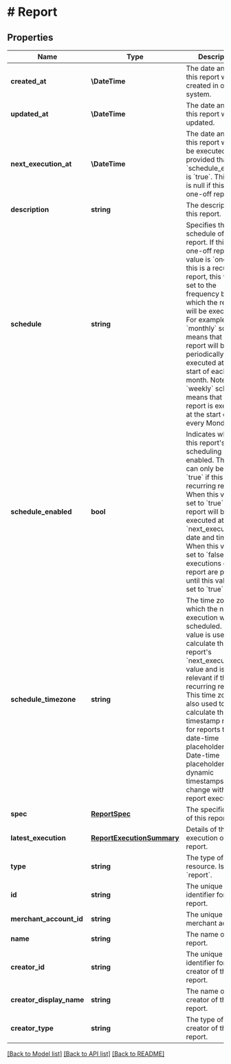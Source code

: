 # # Report

## Properties

Name | Type | Description | Notes
------------ | ------------- | ------------- | -------------
**created_at** | **\DateTime** | The date and time this report was created in our system. | [optional]
**updated_at** | **\DateTime** | The date and time this report was last updated. | [optional]
**next_execution_at** | **\DateTime** | The date and time this report will next be executed, provided that &#x60;schedule_enabled&#x60; is &#x60;true&#x60;. This value is null if this is a one-off report. | [optional]
**description** | **string** | The description of this report. | [optional]
**schedule** | **string** | Specifies the schedule of this report.  If this is a one-off report, this value is &#x60;once&#x60;.  If this is a recurring report, this value is set to the frequency by which the report will be executed. For example, a &#x60;monthly&#x60; schedule means that this report will be periodically executed at the start of each month.  Note that a &#x60;weekly&#x60; schedule means that the report is executed at the start of every Monday. | [optional]
**schedule_enabled** | **bool** | Indicates whether this report&#39;s scheduling is enabled. This value can only be set to &#x60;true&#x60; if this is a recurring report.  When this value is set to &#x60;true&#x60;, this report will be executed at the &#x60;next_execution_at&#x60; date and time.  When this value is set to &#x60;false&#x60;, future executions of this report are paused until this value is set to &#x60;true&#x60; again. | [optional]
**schedule_timezone** | **string** | The time zone in which the next execution will be scheduled. This value is used to calculate this report&#39;s &#x60;next_execution_at&#x60; value and is only relevant if this is a recurring report. This time zone is also used to calculate the timestamp range for reports that use date-time placeholders. Date-time placeholders are dynamic timestamps that change with every report execution. | [optional]
**spec** | [**ReportSpec**](ReportSpec.md) | The specifications of this report. | [optional]
**latest_execution** | [**ReportExecutionSummary**](ReportExecutionSummary.md) | Details of the latest execution of this report. | [optional]
**type** | **string** | The type of this resource. Is always &#x60;report&#x60;. | [optional]
**id** | **string** | The unique identifier for this report. | [optional]
**merchant_account_id** | **string** | The unique ID for a merchant account. | [optional]
**name** | **string** | The name of this report. | [optional]
**creator_id** | **string** | The unique identifier for the creator of this report. | [optional]
**creator_display_name** | **string** | The name of the creator of this report. | [optional]
**creator_type** | **string** | The type of the creator of this report. | [optional]

[[Back to Model list]](../../README.md#models) [[Back to API list]](../../README.md#endpoints) [[Back to README]](../../README.md)
